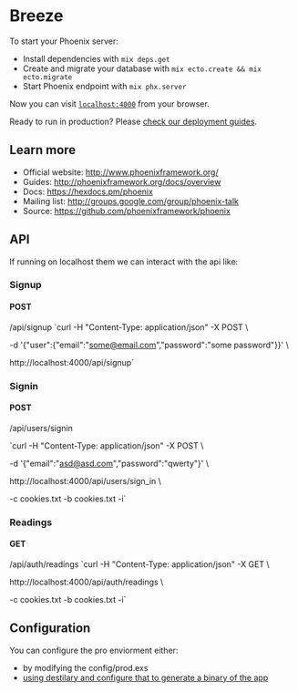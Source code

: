 # Breeze

To start your Phoenix server:

  * Install dependencies with `mix deps.get`
  * Create and migrate your database with `mix ecto.create && mix ecto.migrate`
  * Start Phoenix endpoint with `mix phx.server`

Now you can visit [`localhost:4000`](http://localhost:4000) from your browser.

Ready to run in production? Please [check our deployment guides](http://www.phoenixframework.org/docs/deployment).

## Learn more

  * Official website: http://www.phoenixframework.org/
  * Guides: http://phoenixframework.org/docs/overview
  * Docs: https://hexdocs.pm/phoenix
  * Mailing list: http://groups.google.com/group/phoenix-talk
  * Source: https://github.com/phoenixframework/phoenix


## API

If running on localhost them we can interact with the api like:

### Signup
#### POST
  /api/signup
`curl -H "Content-Type: application/json" -X POST \

-d '{"user":{"email":"some@email.com","password":"some password"}}' \

http://localhost:4000/api/signup`

### Signin
#### POST
  /api/users/signin

`curl -H "Content-Type: application/json" -X POST \

-d '{"email":"asd@asd.com","password":"qwerty"}' \

http://localhost:4000/api/users/sign_in \

-c cookies.txt -b cookies.txt -i`

### Readings
#### GET
  /api/auth/readings
  `curl -H "Content-Type: application/json" -X GET \
  
http://localhost:4000/api/auth/readings \

-c cookies.txt -b cookies.txt -i`



## Configuration

You can configure the pro enviorment either:

  - by modifying the config/prod.exs
  - [using destilary and configure that to generate a binary of the app](https://github.com/bitwalker/distillery)
